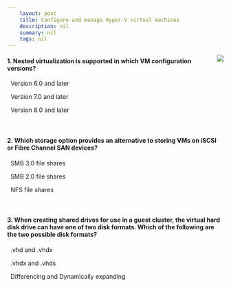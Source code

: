 ```yaml
---
    layout: post
    title: Configure and manage Hyper-V virtual machines 
    description: nil
    summary: nil
    tags: nil
---
```



 <a target="_blank" href="https://docs.microsoft.com/en-us/learn/modules/configure-manage-hyper-v-virtual-machines/9-knowledge-check/"><i class="fas fa-external-link-alt"></i> </a>
 <img align="right" src="https://docs.microsoft.com/en-us/learn/achievements/configure-and-manage-hyper-v-virtual-machines.svg">
####  1. Nested virtualization is supported in which VM configuration versions?


<i class='far fa-square'></i> &nbsp;&nbsp;Version 6.0 and later

<i class='far fa-square'></i> &nbsp;&nbsp;Version 7.0 and later

<i class='fas fa-check-square' style='color: Dodgerblue;'></i> &nbsp;&nbsp;Version 8.0 and later
<br />
<br />
<br />

####  2. Which storage option provides an alternative to storing VMs on iSCSI or Fibre Channel SAN devices?


<i class='fas fa-check-square' style='color: Dodgerblue;'></i> &nbsp;&nbsp;SMB 3.0 file shares

<i class='far fa-square'></i> &nbsp;&nbsp;SMB 2.0 file shares

<i class='far fa-square'></i> &nbsp;&nbsp;NFS file shares
<br />
<br />
<br />

####  3. When creating shared drives for use in a guest cluster, the virtual hard disk drive can have one of two disk formats. Which of the following are the two possible disk formats?


<i class='far fa-square'></i> &nbsp;&nbsp;.vhd and .vhdx

<i class='fas fa-check-square' style='color: Dodgerblue;'></i> &nbsp;&nbsp;.vhdx and .vhds

<i class='far fa-square'></i> &nbsp;&nbsp;Differencing and Dynamically expanding
<br />
<br />
<br />
